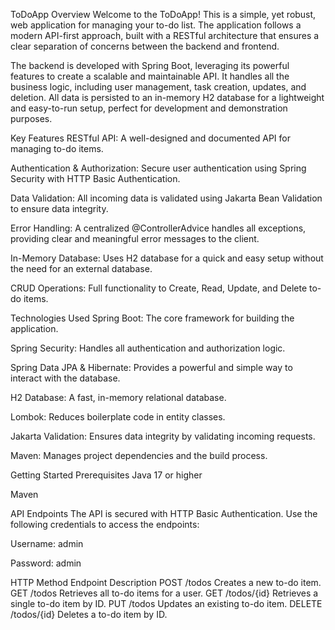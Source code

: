 ToDoApp
Overview
Welcome to the ToDoApp! This is a simple, yet robust, web application for managing your to-do list. The application follows a modern API-first approach, built with a RESTful architecture that ensures a clear separation of concerns between the backend and frontend.

The backend is developed with Spring Boot, leveraging its powerful features to create a scalable and maintainable API. It handles all the business logic, including user management, task creation, updates, and deletion. All data is persisted to an in-memory H2 database for a lightweight and easy-to-run setup, perfect for development and demonstration purposes.

Key Features
RESTful API: A well-designed and documented API for managing to-do items.

Authentication & Authorization: Secure user authentication using Spring Security with HTTP Basic Authentication.

Data Validation: All incoming data is validated using Jakarta Bean Validation to ensure data integrity.

Error Handling: A centralized @ControllerAdvice handles all exceptions, providing clear and meaningful error messages to the client.

In-Memory Database: Uses H2 database for a quick and easy setup without the need for an external database.

CRUD Operations: Full functionality to Create, Read, Update, and Delete to-do items.

Technologies Used
Spring Boot: The core framework for building the application.

Spring Security: Handles all authentication and authorization logic.

Spring Data JPA & Hibernate: Provides a powerful and simple way to interact with the database.

H2 Database: A fast, in-memory relational database.

Lombok: Reduces boilerplate code in entity classes.

Jakarta Validation: Ensures data integrity by validating incoming requests.

Maven: Manages project dependencies and the build process.

Getting Started
Prerequisites
Java 17 or higher

Maven


API Endpoints
The API is secured with HTTP Basic Authentication. Use the following credentials to access the endpoints:

Username: admin

Password: admin

HTTP Method	Endpoint	Description
POST	/todos	Creates a new to-do item.
GET	/todos	Retrieves all to-do items for a user.
GET	/todos/{id}	Retrieves a single to-do item by ID.
PUT	/todos	Updates an existing to-do item.
DELETE	/todos/{id}	Deletes a to-do item by ID.

